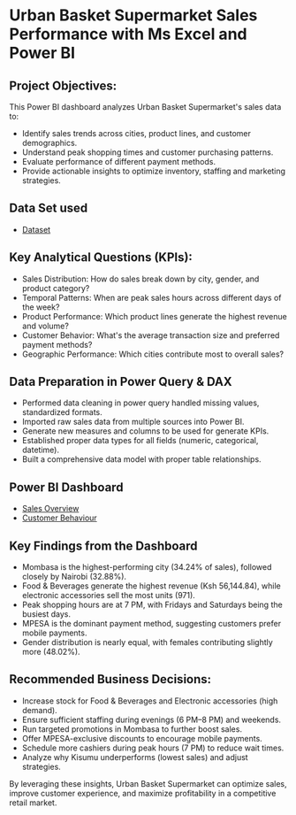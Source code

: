 # Urban Basket Supermarket Sales Performance with Ms Excel and Power BI
## Project Objectives:
This Power BI dashboard analyzes Urban Basket Supermarket's sales data to:
 - Identify sales trends across cities, product lines, and customer demographics.
 - Understand peak shopping times and customer purchasing patterns.
 - Evaluate performance of different payment methods.
 - Provide actionable insights to optimize inventory, staffing and marketing strategies.

## Data Set used
- <a href="https://github.com/gideonomwami/Ms-Excel-and-Power-BI-Supermarket-Sales-project/blob/main/Urban%20Basket%20Supermarket%20sales.xlsx">Dataset</a>

## Key Analytical Questions (KPIs):
- Sales Distribution: How do sales break down by city, gender, and product category?
- Temporal Patterns: When are peak sales hours across different days of the week?
-	Product Performance: Which product lines generate the highest revenue and volume?
-	Customer Behavior: What's the average transaction size and preferred payment methods?
-	Geographic Performance: Which cities contribute most to overall sales?

## Data Preparation in Power Query & DAX
-	Performed data cleaning in power query handled missing values, standardized formats.
-	Imported raw sales data from multiple sources into Power BI.
-	Generate new measures and columns to be used for generate KPIs.
-	Established proper data types for all fields (numeric, categorical, datetime).
-	Built a comprehensive data model with proper table relationships.

## Power BI Dashboard 
- <a href="https://github.com/gideonomwami/Ms-Excel-and-Power-BI-Supermarket-Sales-project/blob/main/Dashboard%201.png">Sales Overview</a>
- <a href="https://github.com/gideonomwami/Ms-Excel-and-Power-BI-Supermarket-Sales-project/blob/main/Dashboard%202.png">Customer Behaviour</a>

## Key Findings from the Dashboard
- Mombasa is the highest-performing city (34.24% of sales), followed closely by Nairobi (32.88%).
-	Food & Beverages generate the highest revenue (Ksh 56,144.84), while electronic accessories sell the most units (971).
-	Peak shopping hours are at 7 PM, with Fridays and Saturdays being the busiest days.
-	MPESA is the dominant payment method, suggesting customers prefer mobile payments.
-	Gender distribution is nearly equal, with females contributing slightly more (48.02%).

## Recommended Business Decisions:
-	Increase stock for Food & Beverages and Electronic accessories (high demand).
-	Ensure sufficient staffing during evenings (6 PM–8 PM) and weekends.
-	Run targeted promotions in Mombasa to further boost sales.
-	Offer MPESA-exclusive discounts to encourage mobile payments.
-	Schedule more cashiers during peak hours (7 PM) to reduce wait times.
-	Analyze why Kisumu underperforms (lowest sales) and adjust strategies.

By leveraging these insights, Urban Basket Supermarket can optimize sales, improve customer experience, and maximize profitability in a competitive retail market.


